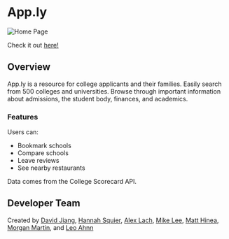 # App.ly

![Home Page](screenshot.png "Home page")

Check it out [here!](https://applyapp.herokuapp.com/)

## Overview

App.ly is a resource for college applicants and their families. Easily search from 500 colleges and universities. Browse through important information about admissions, the student body, finances, and academics.

### Features

Users can:
* Bookmark schools
* Compare schools
* Leave reviews
* See nearby restaurants

Data comes from the College Scorecard API.

## Developer Team

Created by [David Jiang](https://github.com/davidmjiang), [Hannah Squier](https://github.com/hannahsquier), [Alex Lach](https://github.com/alexglach), [Mike Lee](https://github.com/asackofwheat), [Matt Hinea](https://github.com/mnd-dsgn), [Morgan Martin](https://github.com/morgancmartin), and [Leo Ahnn](https://github.com/leosaysger)
